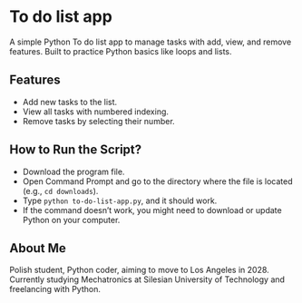 # To do list app

A simple Python To do list app to manage tasks with add, view, and remove features.
Built to practice Python basics like loops and lists.

## Features
- Add new tasks to the list.
- View all tasks with numbered indexing.
- Remove tasks by selecting their number.
  
## How to Run the Script?
- Download the program file.
- Open Command Prompt and go to the directory where the file is located (e.g., `cd downloads`).
- Type `python to-do-list-app.py`, and it should work.
- If the command doesn’t work, you might need to download or update Python on your computer.

## About Me
Polish student, Python coder, aiming to move to Los Angeles in 2028. Currently studying Mechatronics at Silesian University of Technology and freelancing with Python.

